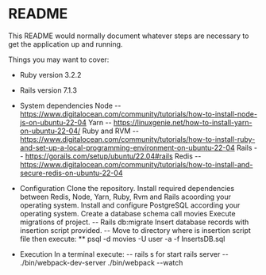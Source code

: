 # README

This README would normally document whatever steps are necessary to get the
application up and running.

Things you may want to cover:

* Ruby version
3.2.2

* Rails version
7.1.3

* System dependencies
Node
-- https://www.digitalocean.com/community/tutorials/how-to-install-node-js-on-ubuntu-22-04
Yarn
-- https://linuxgenie.net/how-to-install-yarn-on-ubuntu-22-04/
Ruby and RVM
-- https://www.digitalocean.com/community/tutorials/how-to-install-ruby-and-set-up-a-local-programming-environment-on-ubuntu-22-04
Rails
-- https://gorails.com/setup/ubuntu/22.04#rails
Redis
-- https://www.digitalocean.com/community/tutorials/how-to-install-and-secure-redis-on-ubuntu-22-04

* Configuration
Clone the repository.
Install required dependencies between Redis, Node, Yarn, Ruby, Rvm and Rails acoording your operating system.
Install and configure PostgreSQL according your operating system.
Create a database schema call movies
Execute migrations of project.
-- Rails db:migrate
Insert database records with insertion script provided.
-- Move to directory where is insertion script file then execute: ** psql -d movies -U user -a -f InsertsDB.sql

* Execution
In a terminal execute:
-- rails s for start rails server
-- ./bin/webpack-dev-server ./bin/webpack --watch
